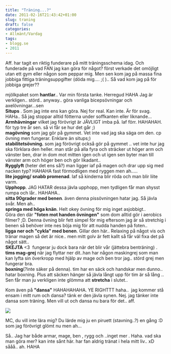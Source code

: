 ```yaml
---
title: "Träning...?"
date: 2011-02-16T21:43:42+01:00
slug: traning
draft: false
categories:
- Allmänt/Vardag
tags:
- blogg.se
- 2011
---
```

Aff. har tagit en riktig funderare på mitt träningsschema idag. Och funderade på vad FAN jag kan göra för något? först verkade det omöjligt utan ett gym eller någon som peppar mig. Men sen kom jag på massa fina jobbiga fittiga träningsuppgifter (döda mig.... ;( ).. Så vad kom jag på för jobbiga grejer??  
  
  
mjölkpaket som **hantlar**.. Var min första tanke. Herregud HAHA Jag är verkligen.. störd.. anyway.. göra vanliga bicepsövningar och axelövningar...sen  
**Situps** . Som jag inte ens kan göra. Nej for real. Kan inte. Är för svag. HAHa.. Så jag stoppar alltid fötterna under soffkanten eller liknande...  
**Armhävningar** vilket jag förövrigt är JÄVLIGT imba på. Iaf förr. HAHAHAH. för typ tre år sen. så vi får se hur det går ;)  
**magövning** som jag gör på gymmet. Vet inte vad jag ska säga om den. cp övning men fungerar. Enklare än situps;)  
**stabilitetsövning.** som jag förövrigt också gör på gymmet .. vet inte hur jag ska förklara den heller. man står på alla fyra och sträcker ut höger arm och vänster ben, drar in dom mot mitten igen och ut igen sen byter man till vänster arm och höger ben och gör likadant..  
**Rygglyft** (heter det ens så?) man ligger iaf på magen och drar upp sig med nacken typ? HAHAHA fast förmodligen med ryggen men ah.....  
**lite jogging/ snabb promenad**. Iaf så kinderna blir röda och man blir liite varm.  
**Upphopp**. JAG HATAR dessa jävla upphopp, men tydligen får man shysst rumpa och lår.. HAHAHA..  
**sitta 90grader med benen**. även denna pissövningen hatar jag. Så jävla svår. Men ah..  
**springa med höga knän**. Helt okey övning för mig inget asjobbigt..  
Göra den där **"foten mot handen övningen"** som dom alltid gör i aerobics filmer? ;D. Denna övning blir fett simpel för mig eftersom jag är så stretchig i benen så behöver inte nes böja mig för att nudda handen på foten..  
**ligga ner och "cykla" med benen**. Gillar den här.. Relaxing på något vis och tränar magen så det är nice.. men mitt golv är fett kallt så får väl fixa det på något sätt..  
**SKEJTA** <3  fungerar ju dock bara när det blir vår (jättebra benträning) .  
**tims mag-grej** när jag flyttar ner dit..han har någon maskingrej som man kan lyfta sin överkropp med hjälp av mage och ben tror jag.. störd grej men fungerar bra.  
**boxning**(?inte säker på denna). tim har en säck och handskar men dunno.. hatar boxning. Plus att säcken hänger så jävla långt upp för tim är så lång ..  
Sen får man ju verkligen inte glömma att **stretcha** i slutet..  
  
Kom även på **"dansa"** HAHAHAHAHA. YE RIGHTTT haha..  jag kommer stå ensam i mitt rum och dansa? tänk er den jävla synen. Nej. jag tänker inte dansa som träning. Men vill ut och dansa nu bara för det.. aff.  
  
![](/assets/images/blogg.se/kulturskolan_dans2_133004217.jpg)  
  
MC, du vill inte lära mig? Du lärde mig ju en piruett (stavning..?) en gång :D som jag förövrigt glömt nu men ah...  
  
Så.. Jag har både armar, mage, ben , rygg och ..inget mer . Haha. vad ska man göra mer? kan inte sånt här. har fan aldrig tränat i hela mitt liv.. xD sååå.. ah. HAHA